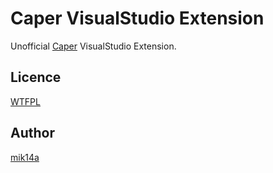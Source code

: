 ﻿Caper VisualStudio Extension
============================

Unofficial [Caper](https://github.com/jonigata/caper) VisualStudio Extension.

## Licence

[WTFPL](http://www.wtfpl.net/)

## Author

[mik14a](https://github.com/mik14a)
